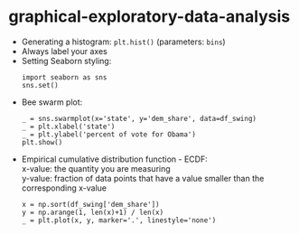 # graphical-exploratory-data-analysis

* Generating a histogram: `plt.hist()` (parameters: `bins`)
* Always label your axes
* Setting Seaborn styling:
    ```
	import seaborn as sns
    sns.set()
    ```
* Bee swarm plot:
    ```
    _ = sns.swarmplot(x='state', y='dem_share', data=df_swing)
    _ = plt.xlabel('state')
    _ = plt.ylabel('percent of vote for Obama')
    plt.show()
    ```
* Empirical cumulative distribution function - ECDF:
    <br>x-value: the quantity you are measuring
    <br>y-value: fraction of data points that have a value smaller than the corresponding x-value
    ```
    x = np.sort(df_swing['dem_share'])
    y = np.arange(1, len(x)+1) / len(x)
    _ = plt.plot(x, y, marker='.', linestyle='none')
    ```